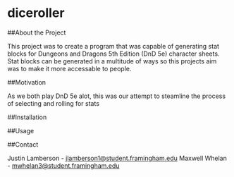 # diceroller
##About the Project

This project was to create a program that was capable of generating stat blocks for Dungeons and Dragons 5th Edition (DnD 5e) character sheets.
Stat blocks can be generated in a multitude of ways so this projects aim was to make it more accessable to people.

##Motivation

As we both play DnD 5e alot, this was our attempt to steamline the process of selecting and rolling for stats

##Installation


##Usage


##Contact

Justin Lamberson - jlamberson1@student.framingham.edu
Maxwell Whelan - mwhelan3@student.framingham.edu